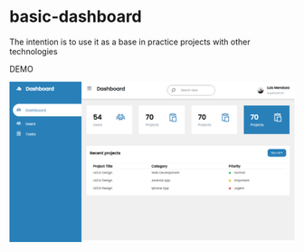 # basic-dashboard
The intention is to use it as a base in practice projects with other technologies

DEMO

![Dashboard Demo](/screenshots/demo.png)